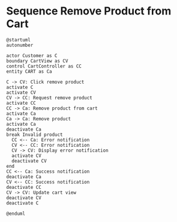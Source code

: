 # Sequence Remove Product from Cart

```plantuml
@startuml
autonumber

actor Customer as C
boundary CartView as CV
control CartController as CC
entity CART as Ca

C -> CV: Click remove product
activate C
activate CV
CV -> CC: Request remove product
activate CC
CC -> Ca: Remove product from cart
activate Ca
Ca -> Ca: Remove product
activate Ca
deactivate Ca
break Invalid product
  CC <-- Ca: Error notification
  CV <-- CC: Error notification
  CV -> CV: Display error notification
  activate CV
  deactivate CV
end
CC <-- Ca: Success notification
deactivate Ca
CV <-- CC: Success notification
deactivate CC
CV -> CV: Update cart view
deactivate CV
deactivate C

@enduml
```

<!-- diagram id="sequence-manage-cart-remove-product-from-cart" -->
